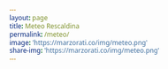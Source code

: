 ```yaml
---
layout: page
title: Meteo Rescaldina
permalink: /meteo/
image: 'https://marzorati.co/img/meteo.png'
share-img: 'https://marzorati.co/img/meteo.png'
---
```

<center>

<html lang="it">
<head>
    <meta charset="UTF-8">
    <meta name="viewport" content="width=device-width, initial-scale=1.0">
    <title>Previsioni Meteo Rescaldina</title>
    <link rel="stylesheet" href="https://cdnjs.cloudflare.com/ajax/libs/font-awesome/6.4.0/css/all.min.css">
    <style>
        * {
            margin: 0;
            padding: 0;
            box-sizing: border-box;
            font-family: 'Segoe UI', Tahoma, Geneva, Verdana, sans-serif;
        }
        
        body {
            background: #ffffff;
            padding: 10px;
        }
        
        .weather-cards {
            display: grid;
            grid-template-columns: repeat(auto-fit, minmax(160px, 1fr));
            gap: 15px;
            max-width: 1000px;
            margin: 0 auto;
        }
        
        .weather-card {
            background: #f8f9fa;
            border-radius: 12px;
            padding: 18px;
            text-align: center;
            box-shadow: 0 3px 6px rgba(0,0,0,0.08);
            border: 1px solid #e9ecef;
        }
        
        .day {
            font-size: 1.2rem;
            font-weight: 600;
            color: #495057;
            margin-bottom: 8px;
        }
        
        .date {
            font-size: 1rem;
            color: #868e96;
            margin-bottom: 12px;
        }
        
        .weather-icon {
            font-size: 2.4rem;
            margin-bottom: 12px;
            color: #4a6bdf;
        }
        
        .temp {
            font-size: 1.8rem;
            font-weight: bold;
            color: #212529;
            margin-bottom: 8px;
        }
        
        .temp span {
            opacity: 0.7;
            font-weight: normal;
        }
        
        .description {
            font-size: 1rem;
            color: #495057;
            margin-bottom: 12px;
            text-transform: capitalize;
        }
        
        .details {
            font-size: 0.9rem;
            color: #868e96;
            display: flex;
            justify-content: space-around;
        }
        
        .details i {
            margin-right: 5px;
            color: #4a6bdf;
        }
        
        @media (max-width: 768px) {
            .weather-cards {
                grid-template-columns: repeat(2, 1fr);
                gap: 12px;
            }
            
            .weather-card {
                padding: 15px;
            }
        }
        
        @media (max-width: 480px) {
            .day {
                font-size: 1.1rem;
            }
            
            .date {
                font-size: 0.95rem;
            }
            
            .temp {
                font-size: 1.6rem;
            }
            
            .description {
                font-size: 0.95rem;
            }
        }
    </style>
</head>
<body>
    <div class="weather-cards" id="weather-cards">
        <div style="text-align: center; grid-column: 1/-1; padding: 30px; font-size: 1.2rem;">
            <i class="fas fa-spinner fa-spin"></i> Caricamento...
        </div>
    </div>

    <script>
        // API Config
        const API_KEY = "ApnIbUcAvKoThDuZIgrogmWjOnZRSVHu";
        const LOCATION = "45.6206,8.9526";
        const DAYS = 6;
        
        async function fetchWeather() {
            const weatherContainer = document.getElementById("weather-cards");
            
            try {
                const response = await fetch(
                    `https://api.tomorrow.io/v4/weather/forecast?location=${LOCATION}&apikey=${API_KEY}&timesteps=daily&units=metric`
                );
                
                if (!response.ok) throw new Error("Errore nel caricamento dati");
                
                const data = await response.json();
                if (!data.timelines?.daily) throw new Error("Dati non disponibili");
                
                displayWeather(data.timelines.daily);
            } catch (error) {
                weatherContainer.innerHTML = `
                    <div style="grid-column: 1/-1; color: #dc3545; text-align: center; padding: 30px; font-size: 1.1rem;">
                        <i class="fas fa-exclamation-triangle"></i> ${error.message}
                    </div>
                `;
            }
        }
        
        function displayWeather(dailyData) {
            const weatherContainer = document.getElementById("weather-cards");
            weatherContainer.innerHTML = "";
            
            dailyData.slice(0, DAYS).forEach(day => {
                const date = new Date(day.time);
                const dayName = date.toLocaleDateString("it-IT", { weekday: "short" });
                const formattedDate = date.toLocaleDateString("it-IT", { day: "numeric", month: "short" });
                
                weatherContainer.innerHTML += `
                    <div class="weather-card">
                        <div class="day">${dayName}</div>
                        <div class="date">${formattedDate}</div>
                        <div class="weather-icon">${getWeatherIcon(day.values.weatherCode)}</div>
                        <div class="temp">${Math.round(day.values.temperatureMax)}° <span>${Math.round(day.values.temperatureMin)}°</span></div>
                        <div class="description">${getWeatherDescription(day.values.weatherCode)}</div>
                        <div class="details">
                            <div><i class="fas fa-tint"></i> ${Math.round(day.values.humidityAvg)}%</div>
                            <div><i class="fas fa-wind"></i> ${Math.round(day.values.windSpeedAvg)} km/h</div>
                        </div>
                    </div>
                `;
            });
        }
        
        function getWeatherIcon(weatherCode) {
            const icons = {
                1000: "☀️", 1100: "🌤", 1101: "⛅", 1102: "🌥",
                1001: "☁️", 2000: "🌫", 2100: "🌫", 4000: "🌧",
                4001: "🌧", 4200: "🌦", 4201: "🌧", 5000: "❄️",
                5001: "🌨", 5100: "❄️", 5101: "🌨", 6000: "🌧",
                6001: "🌧", 6200: "🌧", 6201: "🌧", 7000: "🌨",
                7101: "🌨", 7102: "🌨", 8000: "⛈"
            };
            return icons[weatherCode] || "🌤";
        }
        
        function getWeatherDescription(weatherCode) {
            const descriptions = {
                1000: "Sereno", 1100: "Sereno", 1101: "Nuv.sparse",
                1102: "Nuvoloso", 1001: "Coperto", 2000: "Nebbia",
                2100: "Foschia", 4000: "Pioviggine", 4001: "Pioggia",
                4200: "Pioggia", 4201: "Pioggia", 5000: "Neve",
                5001: "Neve", 5100: "Neve", 5101: "Neve",
                6000: "Gelata", 6001: "Gelata", 6200: "Gelata",
                6201: "Gelata", 7000: "Grandine", 7101: "Grandine",
                7102: "Grandine", 8000: "Temporale"
            };
            return descriptions[weatherCode] || "Variabile";
        }
        
        document.addEventListener("DOMContentLoaded", fetchWeather);
    </script>
</body>
</html>

</center>